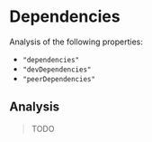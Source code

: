 # Dependencies

Analysis of the following properties:
- `"dependencies"`
- `"devDependencies"`
- `"peerDependencies"`

## Analysis

> TODO